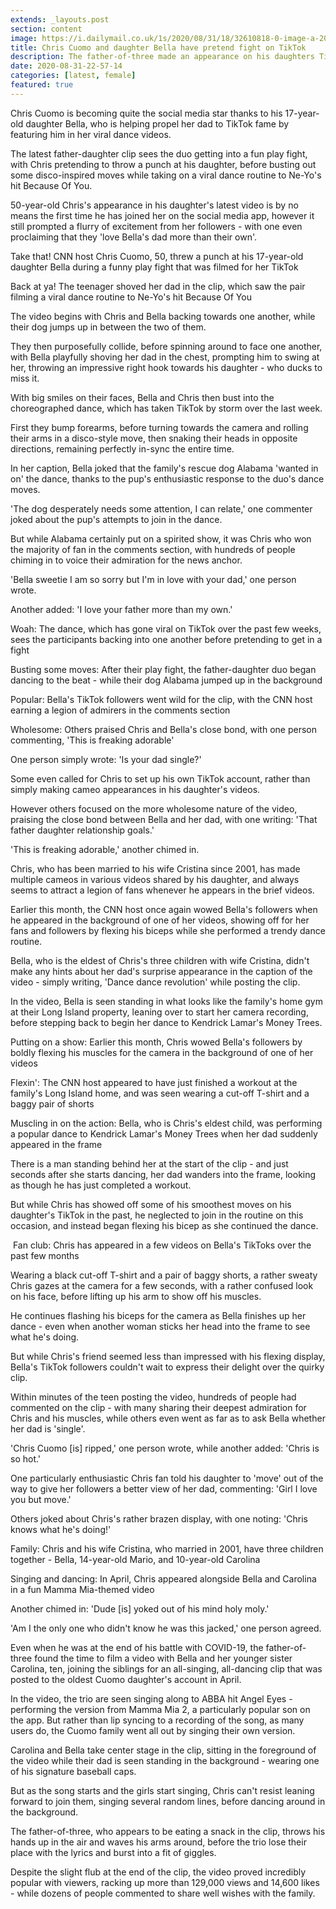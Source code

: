 ```yaml
---
extends: _layouts.post
section: content
image: https://i.dailymail.co.uk/1s/2020/08/31/18/32610818-0-image-a-20_1598895412605.jpg 
title: Chris Cuomo and daughter Bella have pretend fight on TikTok 
description: The father-of-three made an appearance on his daughters TikTok account on Sunday, when the duo filmed a dance to Ne-Yos Because Of You. 
date: 2020-08-31-22-57-14 
categories: [latest, female] 
featured: true 
--- 
```

Chris Cuomo is becoming quite the social media star thanks to his 17-year-old daughter Bella, who is helping propel her dad to TikTok fame by featuring him in her viral dance videos. 

The latest father-daughter clip sees the duo getting into a fun play fight, with Chris pretending to throw a punch at his daughter, before busting out some disco-inspired moves while taking on a viral dance routine to Ne-Yo's hit Because Of You. 

50-year-old Chris's appearance in his daughter's latest video is by no means the first time he has joined her on the social media app, however it still prompted a flurry of excitement from her followers - with one even proclaiming that they 'love Bella's dad more than their own'.  

Take that! CNN host Chris Cuomo, 50, threw a punch at his 17-year-old daughter Bella during a funny play fight that was filmed for her TikTok 

Back at ya! The teenager shoved her dad in the clip, which saw the pair filming a viral dance routine to Ne-Yo's hit Because Of You

The video begins with Chris and Bella backing towards one another, while their dog jumps up in between the two of them. 

They then purposefully collide, before spinning around to face one another, with Bella playfully shoving her dad in the chest, prompting him to swing at her, throwing an impressive right hook towards his daughter - who ducks to miss it. 

With big smiles on their faces, Bella and Chris then bust into the choreographed dance, which has taken TikTok by storm over the last week. 

First they bump forearms, before turning towards the camera and rolling their arms in a disco-style move, then snaking their heads in opposite directions, remaining perfectly in-sync the entire time. 

In her caption, Bella joked that the family's rescue dog Alabama 'wanted in on' the dance, thanks to the pup's enthusiastic response to the duo's dance moves. 

'The dog desperately needs some attention, I can relate,' one commenter joked about the pup's attempts to join in the dance.  

But while Alabama certainly put on a spirited show, it was Chris who won the majority of fan in the comments section, with hundreds of people chiming in to voice their admiration for the news anchor. 

'Bella sweetie I am so sorry but I'm in love with your dad,' one person wrote. 

Another added: 'I love your father more than my own.'    

Woah: The dance, which has gone viral on TikTok over the past few weeks, sees the participants backing into one another before pretending to get in a fight 

Busting some moves: After their play fight, the father-daughter duo began dancing to the beat - while their dog Alabama jumped up in the background 

Popular: Bella's TikTok followers went wild for the clip, with the CNN host earning a legion of admirers in the comments section 

Wholesome: Others praised Chris and Bella's close bond, with one person commenting, 'This is freaking adorable' 

One person simply wrote: 'Is your dad single?' 

Some even called for Chris to set up his own TikTok account, rather than simply making cameo appearances in his daughter's videos.  

However others focused on the more wholesome nature of the video, praising the close bond between Bella and her dad, with one writing: 'That father daughter relationship goals.' 

'This is freaking adorable,' another chimed in.   

Chris, who has been married to his wife Cristina since 2001, has made multiple cameos in various videos shared by his daughter, and always seems to attract a legion of fans whenever he appears in the brief videos.   

Earlier this month, the CNN host once again wowed Bella's followers when he appeared in the background of one of her videos, showing off for her fans and followers by flexing his biceps while she performed a trendy dance routine. 

Bella, who is the eldest of Chris's three children with wife Cristina, didn't make any hints about her dad's surprise appearance in the caption of the video - simply writing, 'Dance dance revolution' while posting the clip. 

In the video, Bella is seen standing in what looks like the family's home gym at their Long Island property, leaning over to start her camera recording, before stepping back to begin her dance to Kendrick Lamar's Money Trees. 

Putting on a show: Earlier this month, Chris wowed Bella's followers by boldly flexing his muscles for the camera in the background of one of her videos 

Flexin': The CNN host appeared to have just finished a workout at the family's Long Island home, and was seen wearing a cut-off T-shirt and a baggy pair of shorts 

Muscling in on the action: Bella, who is Chris's eldest child, was performing a popular dance to Kendrick Lamar's Money Trees when her dad suddenly appeared in the frame 

There is a man standing behind her at the start of the clip - and just seconds after she starts dancing, her dad wanders into the frame, looking as though he has just completed a workout. 

But while Chris has showed off some of his smoothest moves on his daughter's TikTok in the past, he neglected to join in the routine on this occasion, and instead began flexing his bicep as she continued the dance. 

 Fan club: Chris has appeared in a few videos on Bella's TikToks over the past few months

Wearing a black cut-off T-shirt and a pair of baggy shorts, a rather sweaty Chris gazes at the camera for a few seconds, with a rather confused look on his face, before lifting up his arm to show off his muscles. 

He continues flashing his biceps for the camera as Bella finishes up her dance - even when another woman sticks her head into the frame to see what he's doing.  

But while Chris's friend seemed less than impressed with his flexing display, Bella's TikTok followers couldn't wait to express their delight over the quirky clip.  

Within minutes of the teen posting the video, hundreds of people had commented on the clip - with many sharing their deepest admiration for Chris and his muscles, while others even went as far as to ask Bella whether her dad is 'single'. 

'Chris Cuomo [is] ripped,' one person wrote, while another added: 'Chris is so hot.' 

One particularly enthusiastic Chris fan told his daughter to 'move' out of the way to give her followers a better view of her dad, commenting: 'Girl I love you but move.' 

Others joked about Chris's rather brazen display, with one noting: 'Chris knows what he's doing!' 

Family: Chris and his wife Cristina, who married in 2001, have three children together - Bella, 14-year-old Mario, and 10-year-old Carolina 

Singing and dancing: In April, Chris appeared alongside Bella and Carolina in a fun Mamma Mia-themed video 

Another chimed in: 'Dude [is] yoked out of his mind holy moly.'  

'Am I the only one who didn't know he was this jacked,' one person agreed. 

Even when he was at the end of his battle with COVID-19, the father-of-three found the time to film a video with Bella and her younger sister Carolina, ten, joining the siblings for an all-singing, all-dancing clip that was posted to the oldest Cuomo daughter's account in April. 

In the video, the trio are seen singing along to ABBA hit Angel Eyes - performing the version from Mamma Mia 2, a particularly popular son on the app. But rather than lip syncing to a recording of the song, as many users do, the Cuomo family went all out by singing their own version. 

Carolina and Bella take center stage in the clip, sitting in the foreground of the video while their dad is seen standing in the background - wearing one of his signature baseball caps. 

But as the song starts and the girls start singing, Chris can't resist leaning forward to join them, singing several random lines, before dancing around in the background. 

The father-of-three, who appears to be eating a snack in the clip, throws his hands up in the air and waves his arms around, before the trio lose their place with the lyrics and burst into a fit of giggles. 

Despite the slight flub at the end of the clip, the video proved incredibly popular with viewers, racking up more than 129,000 views and 14,600 likes - while dozens of people commented to share well wishes with the family.    

